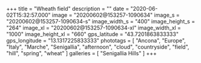 +++
title = "Wheath field"
description = ""
date = "2020-06-02T15:32:57.000"
image = "20200602@153257-1090634"
image_s = "20200602@153257-1090634-s"
image_width_s = "400"
image_height_s = "264"
image_xl = "20200602@153257-1090634-xl"
image_width_xl = "1000"
image_height_xl = "660"
gps_latitude = "43.7201863833333"
gps_longitude = "13.1317225833333"
phototags = [ "Ancona", "Europe", "Italy", "Marche", "Senigallia", "afternoon", "cloud", "countryside", "field", "hill", "spring", "wheat" ]
galleries = [ "Senigallia Hills" ]
+++
